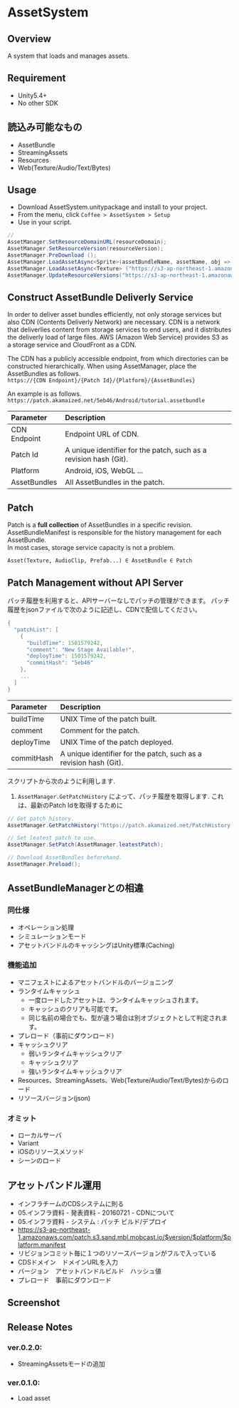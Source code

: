 AssetSystem
===

## Overview

A system that loads and manages assets.



## Requirement

* Unity5.4+
* No other SDK



## 読込み可能なもの

* AssetBundle
* StreamingAssets
* Resources
* Web(Texture/Audio/Text/Bytes)



## Usage

* Download AssetSystem.unitypackage and install to your project.
* From the menu, click `Coffee > AssetSystem > Setup`
* Use in your script.
```cs
// 
AssetManager.SetResourceDomainURL(resourceDomain);
AssetManager.SetResourceVersion(resourceVersion);
AssetManager.PreDownload ();
AssetManager.LoadAssetAsync<Sprite>(assetBundleName, assetName, obj => image.sprite = obj);
AssetManager.LoadAssetAsync<Texture> ("https://s3-ap-northeast-1.amazonaws.com/patch.s3.sand.mbl.mobcast.io/image/shop/order/BNR_order_0000.png", img => rawimage.texture = img);
AssetManager.UpdateResourceVersions("https://s3-ap-northeast-1.amazonaws.com/patch.s3.sand.mbl.mobcast.io/deploy/history.json");
```


## Construct AssetBundle Deliverly Service

In order to deliver asset bundles efficiently, not only storage services but also CDN (Contents Deliverly Network) are necessary.
CDN is a network that deliverlies content from storage services to end users, and it distributes the deliverly load of large files.
AWS (Amazon Web Service) provides S3 as a storage service and CloudFront as a CDN.

The CDN has a publicly accessible endpoint, from which directories can be constructed hierarchically.
When using AssetManager, place the AssetBundles as follows.  
`https://{CDN Endpoint}/{Patch Id}/{Platform}/{AssetBundles}`

An example is as follows.  
`https://patch.akamaized.net/5eb46/Android/tutorial.assetbundle`

| Parameter		| Description														|
|:----------	|:----------------------------------------------------------------	|
| CDN Endpoint	| Endpoint URL of CDN.												|
| Patch Id		| A unique identifier for the patch, such as a revision hash (Git).	|
| Platform		| Android, iOS, WebGL ...											|
| AssetBundles	| All AssetBundles in the patch.									|




## Patch

Patch is a **full collection** of AssetBundles in a specific revision.  
AssetBundleManifest is responsible for the history management for each AssetBundle.  
In most cases, storage service capacity is not a problem.  

`Asset(Texture, AudioClip, Prefab...) ∈ AssetBundle ∈ Patch`



## Patch Management without API Server

パッチ履歴を利用すると、APIサーバーなしでパッチの管理ができます。
パッチ履歴をjsonファイルで次のように記述し、CDNで配信してください。


```cs
{
  "patchList": [
    {
      "buildTime": 1501579242,
      "comment": "New Stage Available!",
      "deployTime": 1501579242,
      "commitHash": "5eb46"
    },
    ...
  ]
}
```

| Parameter		| Description														|
|:-------------	|:-----------------------------------------------------------------	|
| buildTime		| UNIX Time of the patch built.										|
| comment		| Comment for the patch.											|
| deployTime	| UNIX Time of the patch deployed.									|
| commitHash	| A unique identifier for the patch, such as a revision hash (Git).	|


スクリプトから次のように利用します.  
1. `AssetManager.GetPatchHistory` によって、パッチ履歴を取得します. これは、最新のPatch Idを取得するために
```cs
// Get patch history.
AssetManager.GetPatchHistory("https://patch.akamaized.net/PatchHistory.json");

// Set leatest patch to use.
AssetManager.SetPatch(AssetManager.leatestPatch);

// Download AssetBundles beforehand.
AssetManager.Preload();
```





## AssetBundleManagerとの相違

### 同仕様
* オペレーション処理
* シミュレーションモード
* アセットバンドルのキャッシングはUnity標準(Caching)

### 機能追加
* マニフェストによるアセットバンドルのバージョニング
* ランタイムキャッシュ
    * 一度ロードしたアセットは、ランタイムキャッシュされます。
    * キャッシュのクリアも可能です。
    * 同じ名前の場合でも、型が違う場合は別オブジェクトとして判定されます。
* プレロード（事前にダウンロード）
* キャッシュクリア
    * 弱いランタイムキャッシュクリア
    * キャッシュクリア
    * 強いランタイムキャッシュクリア
* Resources、StreamingAssets、Web(Texture/Audio/Text/Bytes)からのロード
* リソースバージョン(json)

### オミット
* ローカルサーバ
* Variant
* iOSのリソースメソッド
* シーンのロード

## アセットバンドル運用
* インフラチームのCDSシステムに則る
* 05.インフラ資料 - 発表資料 - 20160721 - CDNについて
* 05.インフラ資料 - システム : パッチ ビルド/デプロイ
* https://s3-ap-northeast-1.amazonaws.com/patch.s3.sand.mbl.mobcast.io/$version/$platform/$platform.manifest
* リビジョンコミット毎に１つのリソースバージョンがフルで入っている
* CDSドメイン　ドメインURLを入力
* バージョン　アセットバンドルビルド　ハッシュ値
* プレロード　事前にダウンロード




## Screenshot




## Release Notes

### ver.0.2.0:

* StreamingAssetsモードの追加


### ver.0.1.0:

* Load asset 